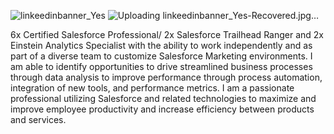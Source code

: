 ![linkeedinbanner_Yes](https://github.com/craydata/craydata/assets/95032838/6f4d225c-dc48-445c-ace9-e6dc8f2ef075)
![Uploading linkeedinbanner_Yes-Recovered.jpg…]()

6x Certified Salesforce Professional/ 2x Salesforce Trailhead Ranger and 2x Einstein Analytics Specialist with the ability to work independently and as part of a diverse team to customize Salesforce Marketing environments. I am able to identify opportunities to drive streamlined business processes through data analysis to improve performance through process automation, integration of new tools, and performance metrics. I am a passionate professional utilizing Salesforce and related technologies to maximize and improve employee productivity and increase efficiency between products and services.
